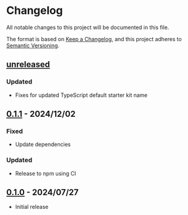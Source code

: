 # Changelog

All notable changes to this project will be documented in this file.

The format is based on [Keep a Changelog](https://keepachangelog.com/en/1.0.0/),
and this project adheres to [Semantic Versioning](https://semver.org/spec/v2.0.0.html).

## [unreleased]

### Updated

- Fixes for updated TypeScript default starter kit name

## [0.1.1] - 2024/12/02

### Fixed

- Update dependencies

### Updated

- Release to npm using CI

## [0.1.0] - 2024/07/27

- Initial release

[unreleased]: https://github.com/fastly/create-compute-js/compare/v0.1.1...HEAD
[0.1.1]: https://github.com/fastly/create-compute-js/compare/v0.1.1...v0.1.0
[0.1.0]: https://github.com/fastly/create-compute-js/releases/tag/v0.1.0
